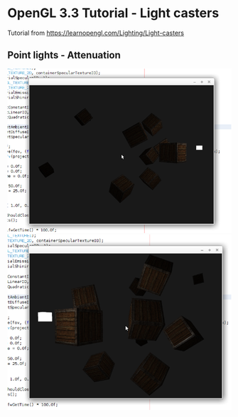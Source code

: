 # OpenGL 3.3 Tutorial - Light casters

Tutorial from https://learnopengl.com/Lighting/Light-casters

## Point lights - Attenuation



![alt text](https://github.com/tapin13/openGL-3-3-examples/blob/master/tutorialXI1_point_lights/Screenshot.png)
![alt text](https://github.com/tapin13/openGL-3-3-examples/blob/master/tutorialXI1_point_lights/Screenshot1.png)
